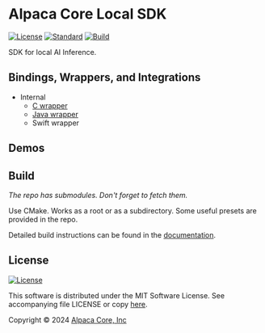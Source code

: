 # Alpaca Core Local SDK

[![License](https://img.shields.io/badge/license-MIT-blue.svg)](https://opensource.org/licenses/MIT) [![Standard](https://img.shields.io/badge/C%2B%2B-20-blue.svg)](https://en.cppreference.com/w/cpp/20) [![Build](https://github.com/alpaca-core/alpaca-core/actions/workflows/build.yml/badge.svg)](https://github.com/alpaca-core/alpaca-core/actions/workflows/build.yml)

SDK for local AI Inference.

## Bindings, Wrappers, and Integrations

* Internal
    * [C wrapper](wrapper/c)
    * [Java wrapper](wrapper/java)
    * Swift wrapper

## Demos

## Build

*The repo has submodules. Don't forget to fetch them.*

Use CMake. Works as a root or as a subdirectory. Some useful presets are provided in the repo.

Detailed build instructions can be found in the [documentation](doc/dev/build.md).

## License

[![License](https://img.shields.io/badge/license-MIT-blue.svg)](https://opensource.org/licenses/MIT)

This software is distributed under the MIT Software License. See accompanying file LICENSE or copy [here](https://opensource.org/licenses/MIT).

Copyright &copy; 2024 [Alpaca Core, Inc](https://github.com/alpaca-core)
